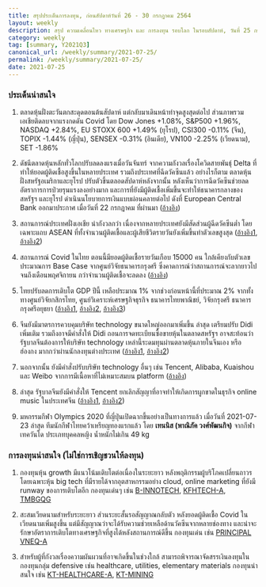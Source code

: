 ```yaml
---
title: สรุปประเด็นการลงทุน, ก่อนสัปดาห์วันที่ 26 - 30 กรกฎาคม 2564
layout: weekly
description: สรุป ความเคลื่อนไหว ทางเศรษฐกิจ และ การลงทุน รอบโลก ในรอบสัปดาห์, วันที่ 25 กรกฎาคม 2564
category: weekly
tag: [summary, Y2021Q3]
canonical_url: /weekly/summary/2021-07-25/
permalink: /weekly/summary/2021-07-25/
date: 2021-07-25
---
```


### ประเด็นน่าสนใจ

1. ตลาดหุ้นฝั่งตะวันตกสะดุดตอนต้นสัปดาห์ แต่กลับมาเดินหน้าทำจุดสูงสุดต่อไป ส่วนภาพรวมเอเชียติดลบจากแรงกดดัน Covid โดย Dow Jones +1.08%, S&P500 +1.96%, NASDAQ +2.84%, EU STOXX 600 +1.49% (ยุโรป), CSI300 -0.11% (จีน), TOPIX -1.44% (ญี่ปุ่น), SENSEX -0.31% (อินเดีย), VN100 -2.25% (เวียดนาม), SET -1.86%

2. ดัชนีตลาดหุ้นหลักทั่วโลกปรับลดลงแรงเมื่อวันจันทร์ จากความกังวลเรื่องโควิดสายพันธุ์ Delta ที่ทำให้ยอดผู้ติดเชื้อสูงขึ้นในหลายประเทศ รวมถึงประเทศที่ฉีดวัคซีนแล้ว อย่างไรก็ตาม ตลาดหุ้นฝั่งสหรัฐอเมริกาและยุโรป ปรับตัวขึ้นตลอดสัปดาห์หลังจากนั้น หลังเห็นว่าการฉีดวัคซีนช่วยลดอัตราการการป่วยรุนแรงลงอย่างมาก และการที่ยังมีผู้ติดเชื้อเพิ่มขึ้นจะทำให้ธนาคารกลางของสหรัฐฯ และยุโรป ดำเนินนโยบายการเงินแบบผ่อนคลายต่อไป
ดังที่ European Central Bank ออกมาประกาศ เมื่อวันที่ 22 กรกฎาคม ที่ผ่านมา 
([อ้างอิง](https://www.ecb.europa.eu/press/pr/date/2021/html/ecb.mp210722~48dc3b436b.en.html)) 

3. สถานการณ์ประเทศฝั่งเอเชีย น่ากังวลกว่า เนื่องจากหลายประเทศยังมีสัดส่วนผู้ฉีดวัคซีนต่ำ โดยเฉพาะแถบ ASEAN ที่ทั้งจำนวนผู้ติดเชื้อและผู้เสียชีวิตรายวันยังเพิ่มขึ้นทำตัวเลขสูงสุด
([อ้างอิง1](https://www.reuters.com/world/asia-pacific/vietnams-ho-chi-minh-city-extends-virus-lockdown-aug-1-2021-07-23/), 
[อ้างอิง2](https://www.cnbc.com/2021/07/22/who-indonesia-reported-most-new-covid-cases-in-the-world-last-week.html)) 

4. สถานการณ์ Covid ในไทย ตอนนี้มียอดผู้ติดเชื้อรายวันเกือบ 15000 คน ใกล้เคียงกับตัวเลขประมาณการ Base Case จากศูนย์วิจัยธนาคารกรุงศรี ซึ่งคาดการณ์ว่าสถานการณ์จะลากยาวไปจนถึงเดือนพฤศจิกายน กว่าจำนวนผู้ติดเชื้อจะลดลง
([อ้างอิง](https://www.bangkokbiznews.com/news/detail/949794)) 

5. ไทยปรับลดการเติบโต GDP ปีนี้ เหลือประมาณ 1% จากช่วงก่อนหน้านี้ที่ประมาณ 2% จากทั้งทางศูนย์วิจัยกสิกรไทย, ศูนย์วิเคราะห์เศรษฐกิจธุรกิจ ธนาคารไทยพาณิชย์, วิจัยกรุงศรี ธนาคารกรุงศรีอยุธยา
([อ้างอิง1](https://kasikornresearch.com/th/analysis/k-econ/economy/Pages/GDP-y3937.aspx), 
[อ้างอิง2](https://thestandard.co/scb-eic-cut-thai-gdp-down-to-0-9-percents-after-heavy-coronavirus-spreading/), [อ้างอิง3](https://thestandard.co/krungsri-research-cut-gdp-into-1-2-percents/)) 

6. จีนยังมีมาตรการควบคุมบริษัท technology ขนาดใหญ่ออกมาเพิ่มขึ้น ล่าสุด เตรียมปรับ Didi เพิ่มเติม รวมถึงอาจมีคำสั่งให้ Didi ถอนการจดทะเบียนซื้อขายหุ้นในตลาดสหรัฐฯ อาจสะท้อนว่ารัฐบาลจีนต้องการให้บริษัท technology เหล่านี้ระดมทุนผ่านตลาดหุ้นภายในจีนเอง หรือฮ่องกง มากกว่าผ่านนักลงทุนต่างประเทศ
([อ้างอิง1](https://www.cnbc.com/2021/07/22/didi-shares-drop-on-report-china-is-planning-unprecedented-penalties.html), 
[อ้างอิง2](https://www.bbc.com/news/business-57938212)) 

7. นอกจากนั้น ยังมีคำสั่งปรับบริษัท technology อื่นๆ เช่น  Tencent, Alibaba, Kuaishou และ Weibo จากการมีเนื้อหาที่ไม่เหมาะสมบน platform 
([อ้างอิง](https://www.finnomena.com/taspong/news-update-22-07-2021-2/)) 

8. ล่าสุด รัฐบาลจีนยังมีคำสั่งให้ Tencent ยกเลิกสัญญาที่อาจทำให้เกิดการผูกขาดในธุรกิจ online music ในประเทศจีน
([อ้างอิง1](https://www.channelnewsasia.com/news/asia/china-s-tencent-ordered-to-end-exclusive-music-contracts-15283958), 
[อ้างอิง2](https://www.cnbc.com/2021/07/24/china-crackdown-antitrust-regulator-orders-tencent-music-to-give-up-music-label-rights.html)) 

9. มหกรรมกีฬา Olympics 2020 ที่ญี่ปุ่นเปิดฉากขึ้นอย่างเป็นทางการแล้ว เมื่อวันที่ 2021-07-23 ล่าสุด ทีมนักกีฬาไทยคว้าเหรียญทองแรกแล้ว โดย <i class="fas fa-medal"></i> **เทนนิส (พาณิภัค วงศ์พัฒนกิจ)** จากกีฬาเทควันโด ประเภทบุคคลหญิง น้ำหนักไม่เกิน 49 kg 


### การลงทุนน่าสนใจ (ไม่ใช่การเชิญชวนให้ลงทุน)

1. กองทุนหุ้น growth มีแนวโน้มเติบโตต่อเนื่องในระยะยาว หลังพฤติกรรมผู้บริโภคเปลี่ยนถาวร โดยเฉพาะหุ้น big tech ที่มีรายได้จากอุตสาหกรรมอย่าง cloud, online marketing ที่ยังมี runway ของการเติบโตอีก 
กองทุนเด่นๆ เช่น 
[B-INNOTECH](https://www.finnomena.com/fund/B-INNOTECH), 
[KFHTECH-A](https://www.finnomena.com/fund/KFHTECH-A),
[TMBGQG](https://www.finnomena.com/fund/TMBGQG) 

2. สะสมเวียดนามสำหรับระยะยาว ส่วนระยะสั้นรอสัญญาณกลับตัว
หลังยอดผู้ติดเชื้อ Covid ในเวียดนามเพิ่มสูงขึ้น แต่มีสัญญาณว่าจะได้รับความช่วยเหลือด้านวัคซีนจากหลายช่องทาง และน่าจะรักษาอัตราการเติบโตทางเศรษฐกิจที่สูงได้หลังสถานการณ์ดีขึ้น กองทุนเด่น เช่น [PRINCIPAL VNEQ-A](https://www.finnomena.com/fund/PRINCIPAL%20VNEQ-A) 

3. สำหรับผู้ที่กังวลเรื่องความผันผวนที่อาจเกิดขึ้นในช่วงใกล้ สามารถพิจารณาจัดสรรเงินลงทุนในกองทุนกลุ่ม defensive เช่น healthcare, utilities, elementary materials
กองทุนน่าสนใจ เช่น [KT-HEALTHCARE-A](https://www.finnomena.com/fund/PRINCIPAL%20VNEQ-A), [KT-MINING](https://www.finnomena.com/fund/KT-MINING/)